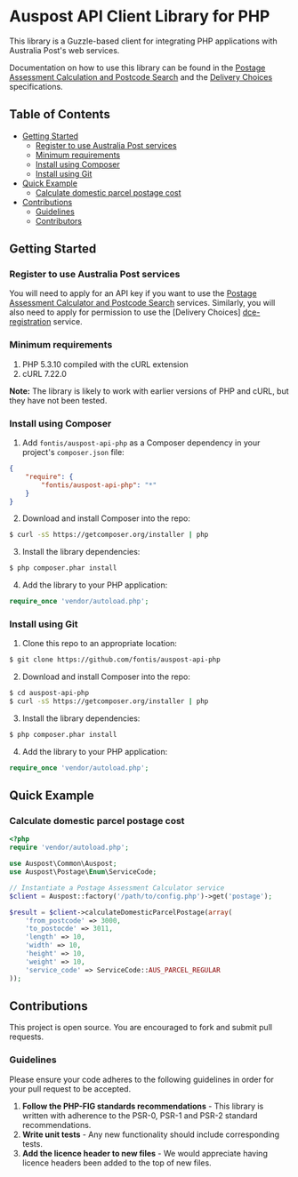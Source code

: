 Auspost API Client Library for PHP
==================================

This library is a Guzzle-based client for integrating PHP applications with
Australia Post's web services.

Documentation on how to use this library can be found in the [Postage
Assessment Calculation and Postcode Search][pacpcs-api-specification] and the
[Delivery Choices][dce-api-specification] specifications.

## Table of Contents

* [Getting Started](#getting-started)
  * [Register to use Australia Post services](#register-to-use-australia-post-services)
  * [Minimum requirements](#minimum-requirements)
  * [Install using Composer](#install-using-composer)
  * [Install using Git](#install-using-git)
* [Quick Example](#quick-example)
  * [Calculate domestic parcel postage cost](#calculate-domestic-parcel-postage-cost)
* [Contributions](#contributions)
  * [Guidelines](#guidelines)
  * [Contributors](#contributors)

## Getting Started

### Register to use Australia Post services

You will need to apply for an API key if you want to use the [Postage Assessment
Calculator and Postcode Search][pacpcs-registration] services. Similarly, you
will also need to apply for permission to use the [Delivery Choices]
[dce-registration] service.

### Minimum requirements

1. PHP 5.3.10 compiled with the cURL extension
1. cURL 7.22.0

**Note:** The library is likely to work with earlier versions of PHP and cURL,
but they have not been tested.

### Install using Composer

1. Add `fontis/auspost-api-php` as a Composer dependency in your project's `composer.json` file:
```json
{
    "require": {
        "fontis/auspost-api-php": "*"
    }
}
```

2. Download and install Composer into the repo:
```bash
$ curl -sS https://getcomposer.org/installer | php
```

3. Install the library dependencies:
```bash
$ php composer.phar install
```

4. Add the library to your PHP application:
```php
require_once 'vendor/autoload.php';
```

### Install using Git

1. Clone this repo to an appropriate location:
```bash
$ git clone https://github.com/fontis/auspost-api-php
```

2. Download and install Composer into the repo:
```bash
$ cd auspost-api-php
$ curl -sS https://getcomposer.org/installer | php
```

3. Install the library dependencies:
```bash
$ php composer.phar install
```

4. Add the library to your PHP application:
```php
require_once 'vendor/autoload.php';
```

## Quick Example

### Calculate domestic parcel postage cost

```php
<?php
require 'vendor/autoload.php';

use Auspost\Common\Auspost;
use Auspost\Postage\Enum\ServiceCode;

// Instantiate a Postage Assessment Calculator service
$client = Auspost::factory('/path/to/config.php')->get('postage');

$result = $client->calculateDomesticParcelPostage(array(
    'from_postcode' => 3000,
    'to_postocde' => 3011,
    'length' => 10,
    'width' => 10,
    'height' => 10,
    'weight' => 10,
    'service_code' => ServiceCode::AUS_PARCEL_REGULAR
));
```

## Contributions

This project is open source. You are encouraged to fork and submit pull
requests.

### Guidelines

Please ensure your code adheres to the following guidelines in order for your
pull request to be accepted.

1. **Follow the PHP-FIG standards recommendations** - This library is written
with adherence to the PSR-0, PSR-1 and PSR-2 standard recommendations.
1. **Write unit tests** - Any new functionality should include corresponding
tests.
1. **Add the licence header to new files** - We would appreciate having licence
headers been added to the top of new files.

[pacpcs-api-specification]: http://auspost.com.au/devcentre/assets/pdfs/pac-pcs-technical-specification.pdf
[pacpcs-registration]: https://auspost.com.au/forms/pacpcs-registration.html
[dce-registration]: https://auspost.com.au/forms/dce-registration.html
[dce-api-specification]: http://auspost.com.au/devcentre/assets/pdfs/delivery-choice-technical-specificationsv3-4.pdf
